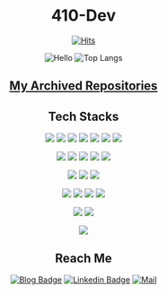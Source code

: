 <div align="center">
  
  # 410-Dev
  
  [![Hits](https://hits.seeyoufarm.com/api/count/incr/badge.svg?url=https%3A%2F%2Fgithub.com%2F410-dev&count_bg=%23001AD3&title_bg=%23000000&icon=java.svg&icon_color=%23FFFFFF&title=Hello%21&edge_flat=true)](https://hits.seeyoufarm.com) 
  
  ![Hello](https://github-readme-stats.vercel.app/api?username=410-dev&count_private=true&show_icons=true&theme=tokyonight)
  ![Top Langs](https://github-readme-stats.vercel.app/api/top-langs/?username=410-dev&count_private=true&layout=compact&theme=tokyonight)
  
  ## [My Archived Repositories](https://github.com/410-dev-archive)
  
</div>


<div align = "center"> 
  
  ## Tech Stacks  
  <img src = "https://img.shields.io/badge/Java-FF7800?style=for-the-badge&logo=java&logoColor=white"/></a>
  <img src = "https://img.shields.io/badge/Bash-000000?style=for-the-badge&logo=gnu-bash&logoColor=white"/></a>
  <img src = "https://img.shields.io/badge/Node.js-339933?style=for-the-badge&logo=node.js&logoColor=white"/></a>
  <img src = "https://img.shields.io/badge/Swift-FA7343?style=for-the-badge&logo=swift&logoColor=white"/></a>
  <img src = "https://img.shields.io/badge/MariaDB-003545?style=for-the-badge&logo=mariadb&logoColor=white"/></a>
  <img src = "https://img.shields.io/badge/SQLite-003B57?style=for-the-badge&logo=sqlite&logoColor=white"/></a>
  <img src = "https://img.shields.io/badge/Python-3776AB?style=for-the-badge&logo=python&logoColor=white"/></a>
  
  <img src = "https://img.shields.io/badge/Java%20Server%20Page-FF7800?style=for-the-badge&logo=apache&logoColor=white"/></a>
  <img src = "https://img.shields.io/badge/NGINX-009639?style=for-the-badge&logo=nginx&logoColor=white"/></a>
  <img src = "https://img.shields.io/badge/HTML-E34F26?style=for-the-badge&logo=html5&logoColor=white"/></a>
  <img src = "https://img.shields.io/badge/CSS-1572B6?&style=for-the-badge&logo=css3&logoColor=white"/></a>
  <img src = "https://img.shields.io/badge/JavaScript-F7DF1E?style=for-the-badge&logo=javascript&logoColor=black"/></a>
  
  <img src = "https://img.shields.io/badge/Amazon%20AWS-232F3E?style=for-the-badge&logo=amazon-aws&logoColor=white"/></a>
  <img src = "https://img.shields.io/badge/Ubuntu-E95420?style=for-the-badge&logo=ubuntu&logoColor=white"/></a>
  <img src = "https://img.shields.io/badge/Debian-A81D33?style=for-the-badge&logo=debian&logoColor=white"/></a>
  
  <img src = "https://img.shields.io/badge/Sublime%20Text-FF9800?style=for-the-badge&logo=sublime-text&logoColor=white"/></a>
  <img src = "https://img.shields.io/badge/Visual%20Studio%20Code-007ACC?style=for-the-badge&logo=visual-studio-code&logoColor=white"/></a>
  <img src = "https://img.shields.io/badge/IntelliJ%20Idea-000000?style=for-the-badge&logo=intellij-idea&logoColor=white"/></a>
  <img src = "https://img.shields.io/badge/Eclipse%20IDE-2C2255?style=for-the-badge&logo=eclipse-ide&logoColor=white"/></a>
  
  <img src = "https://img.shields.io/badge/Raspberry%20Pi-A22846?style=for-the-badge&logo=raspberry-pi&logoColor=white"/></a>
  <img src = "https://img.shields.io/badge/Arduino-00979D?style=for-the-badge&logo=arduino&logoColor=white"/></a>
  
  <img src = "https://img.shields.io/badge/Minecraft%20Command-62B47A?style=for-the-badge&logo=minecraft&logoColor=white"/></a>
</div>

<div align = "center">
  
  ## Reach Me
  
  [![Blog Badge](http://img.shields.io/badge/Blog-black?style=for-the-badge&logo=github&link=https://me.hysong.dev/)](https://me.hysong.dev/) [![Linkedin Badge](https://img.shields.io/badge/-LinkedIn-blue?style=for-the-badge&logo=Linkedin&logoColor=white&link=https://www.linkedin.com/in/hoyoun-song-792670228/)](https://www.linkedin.com/in/hoyoun-song-792670228/) [![Mail](https://img.shields.io/badge/Mail-d14836?style=for-the-badge&logo=Gmail&logoColor=white&link=mailto:jumble-betas-0c@icloud.com)](mailto:jumble-betas-0c@icloud.com)
</div>
